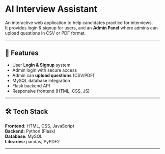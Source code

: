 # AI Interview Assistant

An interactive web application to help candidates practice for interviews.  
It provides login & signup for users, and an **Admin Panel** where admins can upload questions in CSV or PDF format.

---

## 🚀 Features
- User **Login & Signup** system  
- Admin login with secure access  
- Admin can **upload questions** (CSV/PDF)  
- MySQL database integration  
- Flask backend API  
- Responsive frontend (HTML, CSS, JS)

---

## 🛠️ Tech Stack
**Frontend:** HTML, CSS, JavaScript  
**Backend:** Python (Flask)  
**Database:** MySQL  
**Libraries:** pandas, PyPDF2  

---
